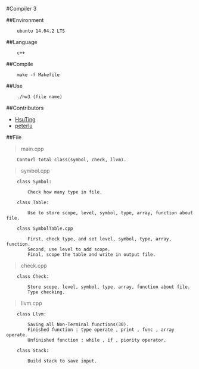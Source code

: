 #Compiler 3

##Environment

```
	ubuntu 14.04.2 LTS
```

##Language

```
	c++
```

##Compile

```
	make -f Makefile
```

##Use

```
	./hw3 (file name)
```

##Contributors

- [HsuTing](https://github.com/HsuTing)
- [peterlu](https://github.com/peterlu14)

##File

> main.cpp

```
	Contorl total class(symbol, check, llvm).
```

> symbol.cpp

```
	class Symbol:

		Check how many type in file.

	class Table:

		Use to store scope, level, symbol, type, array, function about file.

	class SymbolTable.cpp

		First, check type, and set level, symbol, type, array, function.
		Second, use level to add scope.
		Final, scope the table and write in output file.
```

> check.cpp

```
	class Check:
		
		Store scope, level, symbol, type, array, function about file.
		Type checking.
```

> llvm.cpp

```
	class Llvm:
		
		Saving all Non-Terminal functions(30).
		Finished function : type operate , print , func , array operate.
		Unfinished function : while , if , piority operator.

	class Stack:
		
		Build stack to save input.
```
